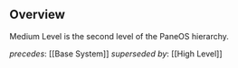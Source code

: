 ## Overview
Medium Level is the second level of the PaneOS hierarchy.

_precedes_: [[Base System]]
_superseded by_: [[High Level]]
